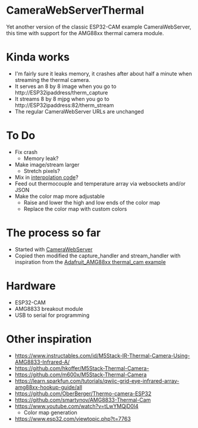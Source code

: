 # CameraWebServerThermal
Yet another version of the classic ESP32-CAM example CameraWebServer, this time with support for the AMG88xx thermal camera module.

# Kinda works
- I'm fairly sure it leaks memory, it crashes after about half a minute when streaming the thermal camera.
- It serves an 8 by 8 image when you go to http://ESP32ipaddress/therm_capture
- It streams 8 by 8 mjpg when you go to  http://ESP32ipaddress:82/therm_stream
- The regular CameraWebServer URLs are unchanged

# To Do
- Fix crash
  - Memory leak?
- Make image/stream larger
  - Stretch pixels?
- Mix in [interpolation code](https://github.com/adafruit/Adafruit_AMG88xx/tree/master/examples/thermal_cam_interpolate)?
- Feed out thermocouple and temperature array via websockets and/or JSON
- Make the color map more adjustable
  - Raise and lower the high and low ends of the color map
  - Replace the color map with custom colors

# The process so far
- Started with [CameraWebServer](https://github.com/espressif/arduino-esp32/tree/master/libraries/ESP32/examples/Camera/CameraWebServer)
- Copied then modified the capture_handler and stream_handler with inspiration from the [Adafruit_AMG88xx thermal_cam example](https://github.com/adafruit/Adafruit_AMG88xx/blob/master/examples/thermal_cam/thermal_cam.ino)

# Hardware
- ESP32-CAM
- AMG8833 breakout module
- USB to serial for programming

# Other inspiration
- https://www.instructables.com/id/M5Stack-IR-Thermal-Camera-Using-AMG8833-Infrared-A/
- https://github.com/hkoffer/M5Stack-Thermal-Camera-
- https://github.com/m600x/M5Stack-Thermal-Camera
- https://learn.sparkfun.com/tutorials/qwiic-grid-eye-infrared-array-amg88xx-hookup-guide/all
- https://github.com/OberBerger/Thermo-camera-ESP32
- https://github.com/smartynov/AMG8833-Thermal-Cam
- https://www.youtube.com/watch?v=tLwYMQjD0l4
  - Color map generation
- https://www.esp32.com/viewtopic.php?t=7763
